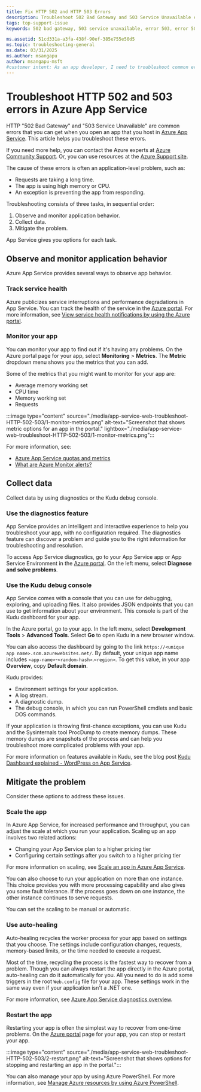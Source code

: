 ```yaml
---
title: Fix HTTP 502 and HTTP 503 Errors
description: Troubleshoot 502 Bad Gateway and 503 Service Unavailable errors in your app hosted in Azure App Service.
tags: top-support-issue
keywords: 502 bad gateway, 503 service unavailable, error 503, error 502

ms.assetid: 51cd331a-a3fa-438f-90ef-385e755e50d5
ms.topic: troubleshooting-general
ms.date: 03/31/2025
ms.author: msangapu
author: msangapu-msft
#customer intent: As an app developer, I need to troubleshoot common errors if they occur using tools provided by Azure App Service.
---
```


# Troubleshoot HTTP 502 and 503 errors in Azure App Service

HTTP "502 Bad Gateway" and "503 Service Unavailable" are common errors that you can get when you open an app that you host in [Azure App Service](./overview.md). This article helps you troubleshoot these errors.

If you need more help, you can contact the Azure experts at [Azure Community Support](https://azure.microsoft.com/support/forums/). Or, you can use resources at the [Azure Support site](https://azure.microsoft.com/support/options/).

The cause of these errors is often an application-level problem, such as:

- Requests are taking a long time.
- The app is using high memory or CPU.
- An exception is preventing the app from responding.

Troubleshooting consists of three tasks, in sequential order:

1. Observe and monitor application behavior.
1. Collect data.
1. Mitigate the problem.

App Service gives you options for each task.

<a name="observe"></a>

## Observe and monitor application behavior

Azure App Service provides several ways to observe app behavior.

### Track service health

Azure publicizes service interruptions and performance degradations in App Service. You can track the health of the service in the [Azure portal](https://portal.azure.com/). For more information, see [View service health notifications by using the Azure portal](/azure/service-health/service-notifications).

### Monitor your app

You can monitor your app to find out if it's having any problems. On the Azure portal page for your app, select **Monitoring** > **Metrics**. The **Metric** dropdown menu shows you the metrics that you can add.

Some of the metrics that you might want to monitor for your app are:

- Average memory working set
- CPU time
- Memory working set
- Requests

:::image type="content" source="./media/app-service-web-troubleshoot-HTTP-502-503/1-monitor-metrics.png" alt-text="Screenshot that shows metric options for an app in the portal." lightbox="./media/app-service-web-troubleshoot-HTTP-502-503/1-monitor-metrics.png":::

For more information, see:

- [Azure App Service quotas and metrics](web-sites-monitor.md)
- [What are Azure Monitor alerts?](/azure/azure-monitor/alerts/alerts-overview)

<a name="collect"></a>

## Collect data

Collect data by using diagnostics or the Kudu debug console.

### Use the diagnostics feature

App Service provides an intelligent and interactive experience to help you troubleshoot your app, with no configuration required. The diagnostics feature can discover a problem and guide you to the right information for troubleshooting and resolution.

To access App Service diagnostics, go to your App Service app or App Service Environment in the [Azure portal](https://portal.azure.com). On the left menu, select **Diagnose and solve problems**.

### Use the Kudu debug console

App Service comes with a console that you can use for debugging, exploring, and uploading files. It also provides JSON endpoints that you can use to get information about your environment. This console is part of the Kudu dashboard for your app.

In the Azure portal, go to your app. In the left menu, select **Development Tools** > **Advanced Tools**. Select **Go** to open Kudu in a new browser window.

You can also access the dashboard by going to the link `https://<unique app name>.scm.azurewebsites.net/`. By default, your unique app name includes `<app-name>`-`<random-hash>`.`<region>`. To get this value, in your app **Overview**, copy **Default domain**.

Kudu provides:

- Environment settings for your application.
- A log stream.
- A diagnostic dump.
- The debug console, in which you can run PowerShell cmdlets and basic DOS commands.

If your application is throwing first-chance exceptions, you can use Kudu and the Sysinternals tool ProcDump to create memory dumps. These memory dumps are snapshots of the process and can help you troubleshoot more complicated problems with your app.

For more information on features available in Kudu, see the blog post
[Kudu Dashboard explained - WordPress on App Service](https://techcommunity.microsoft.com/blog/appsonazureblog/kudu-dashboard-explained---wordpress-on-app-service/4030035).

<a name="mitigate"></a>

## Mitigate the problem

Consider these options to address these issues.

### Scale the app

In Azure App Service, for increased performance and throughput, you can adjust the scale at which you run your application. Scaling up an app involves two related actions:

- Changing your App Service plan to a higher pricing tier
- Configuring certain settings after you switch to a higher pricing tier

For more information on scaling, see [Scale an app in Azure App Service](manage-scale-up.md).

You can also choose to run your application on more than one instance. This choice provides you with more processing capability and also gives you some fault tolerance. If the process goes down on one instance, the other instance continues to serve requests.

You can set the scaling to be manual or automatic.

### Use auto-healing

Auto-healing recycles the worker process for your app based on settings that you choose. The settings include configuration changes, requests, memory-based limits, or the time needed to execute a request.

Most of the time, recycling the process is the fastest way to recover from a problem. Though you can always restart the app directly in the Azure portal, auto-healing can do it automatically for you. All you need to do is add some triggers in the root `Web.config` file for your app. These settings work in the same way even if your application isn't a .NET one.

For more information, see [Azure App Service diagnostics overview](overview-diagnostics.md#auto-healing).

### Restart the app

Restarting your app is often the simplest way to recover from one-time problems. On the [Azure portal](https://portal.azure.com/) page for your app, you can stop or restart your app.

:::image type="content" source="./media/app-service-web-troubleshoot-HTTP-502-503/2-restart.png" alt-text="Screenshot that shows options for stopping and restarting an app in the portal.":::

You can also manage your app by using Azure PowerShell. For more information, see
[Manage Azure resources by using Azure PowerShell](../azure-resource-manager/management/manage-resources-powershell.md).
